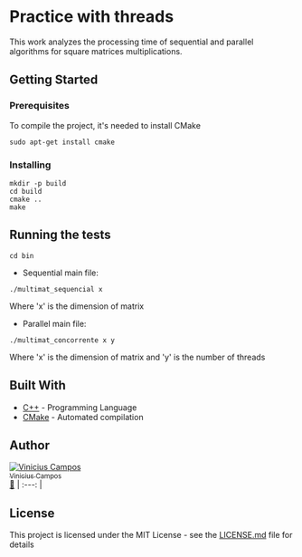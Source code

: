 # Practice with threads

This work analyzes the processing time of sequential and parallel algorithms for square matrices multiplications. 

## Getting Started

### Prerequisites

To compile the project, it's needed to install CMake 

```
sudo apt-get install cmake
```

### Installing

```
mkdir -p build
cd build
cmake ..
make
```

## Running the tests

```
cd bin
```
* Sequential main file:
```
./multimat_sequencial x
```
Where 'x' is the dimension of matrix

* Parallel main file:
```
./multimat_concorrente x y
```
Where 'x' is the dimension of matrix and 'y' is the number of threads

## Built With

* [C++](http://en.cppreference.com/w/) - Programming Language
* [CMake](https://cmake.org/) - Automated compilation

## Author

[![Vinicius Campos](https://avatars.githubusercontent.com/Vinihcampos?s=100)<br /><sub>Vinicius Campos</sub>](http://lattes.cnpq.br/4806707968253342)<br />[👀](https://github.com/vinihcampos/concurrent-programming/commits?author=Vinihcampos)
| :---: | 


## License

This project is licensed under the MIT License - see the [LICENSE.md](../LICENSE) file for details

